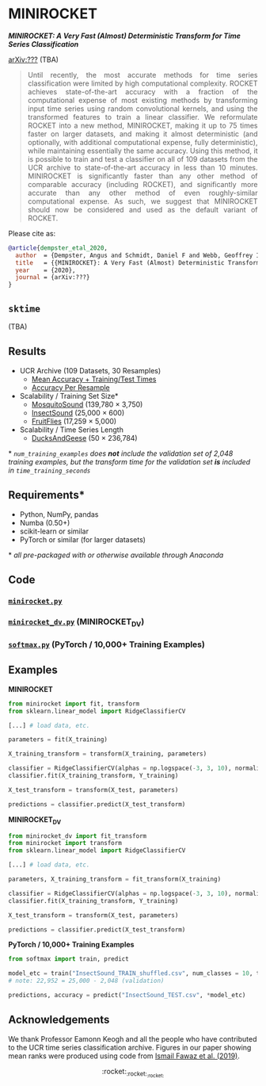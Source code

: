 # MINIROCKET

***MINIROCKET: A Very Fast (Almost) Deterministic Transform for Time Series Classification***

[arXiv:???](https://arxiv.org/) (TBA)

> <div align="justify">Until recently, the most accurate methods for time series classification were limited by high computational complexity.  ROCKET achieves state-of-the-art accuracy with a fraction of the computational expense of most existing methods by transforming input time series using random convolutional kernels, and using the transformed features to train a linear classifier.  We reformulate ROCKET into a new method, MINIROCKET, making it up to 75 times faster on larger datasets, and making it almost deterministic (and optionally, with additional computational expense, fully deterministic), while maintaining essentially the same accuracy.  Using this method, it is possible to train and test a classifier on all of 109 datasets from the UCR archive to state-of-the-art accuracy in less than 10 minutes.  MINIROCKET is significantly faster than any other method of comparable accuracy (including ROCKET), and significantly more accurate than any other method of even roughly-similar computational expense.  As such, we suggest that MINIROCKET should now be considered and used as the default variant of ROCKET.</div>

Please cite as:

```bibtex
@article{dempster_etal_2020,
  author  = {Dempster, Angus and Schmidt, Daniel F and Webb, Geoffrey I},
  title   = {{MINIROCKET}: A Very Fast (Almost) Deterministic Transform for Time Series Classification},
  year    = {2020},
  journal = {arXiv:???}
}
```

## `sktime`

(TBA)

## Results

* UCR Archive (109 Datasets, 30 Resamples)
  * [Mean Accuracy + Training/Test Times](./results/results_ucr109_mean.csv)
  * [Accuracy Per Resample](./results/accuracy_ucr109_resamples.csv)
* Scalability / Training Set Size\*
  * [MosquitoSound](./results/time_training_MosquitoSound.csv) (139,780 &times; 3,750)
  * [InsectSound](./results/time_training_InsectSound.csv) (25,000 &times; 600)
  * [FruitFlies](./results/time_training_FruitFlies.csv) (17,259 &times; 5,000)
* Scalability / Time Series Length
  * [DucksAndGeese](./results/time_training_DucksAndGeese.csv) (50 &times; 236,784)

\* *`num_training_examples` does* ***not*** *include the validation set of 2,048 training examples, but the transform time for the validation set* ***is*** *included in `time_training_seconds`*

## Requirements\*

* Python, NumPy, pandas
* Numba (0.50+)
* scikit-learn or similar
* PyTorch or similar (for larger datasets)

\* *all pre-packaged with or otherwise available through Anaconda*

## Code

### [`minirocket.py`](./code/minirocket.py)
### [`minirocket_dv.py`](./code/minirocket_dv.py) (MINIROCKET<sub>DV</sub>)
### [`softmax.py`](./code/softmax.py) (PyTorch / 10,000+ Training Examples)

## Examples

**MINIROCKET**

```python
from minirocket import fit, transform
from sklearn.linear_model import RidgeClassifierCV

[...] # load data, etc.

parameters = fit(X_training)

X_training_transform = transform(X_training, parameters)

classifier = RidgeClassifierCV(alphas = np.logspace(-3, 3, 10), normalize = True)
classifier.fit(X_training_transform, Y_training)

X_test_transform = transform(X_test, parameters)

predictions = classifier.predict(X_test_transform)
```

**MINIROCKET<sub>DV</sub>**

```python
from minirocket_dv import fit_transform
from minirocket import transform
from sklearn.linear_model import RidgeClassifierCV

[...] # load data, etc.

parameters, X_training_transform = fit_transform(X_training)

classifier = RidgeClassifierCV(alphas = np.logspace(-3, 3, 10), normalize = True)
classifier.fit(X_training_transform, Y_training)

X_test_transform = transform(X_test, parameters)

predictions = classifier.predict(X_test_transform)
```

**PyTorch / 10,000+ Training Examples**

```python
from softmax import train, predict

model_etc = train("InsectSound_TRAIN_shuffled.csv", num_classes = 10, training_size = 22952)
# note: 22,952 = 25,000 - 2,048 (validation)

predictions, accuracy = predict("InsectSound_TEST.csv", *model_etc)
```

## Acknowledgements

We thank Professor Eamonn Keogh and all the people who have contributed to the UCR time series classification archive.  Figures in our paper showing mean ranks were produced using code from [Ismail Fawaz et al. (2019)](https://github.com/hfawaz/cd-diagram).

<div align="center">:rocket:<sub>:rocket:</sub><sub><sub>:rocket:</sub></sub></div>

